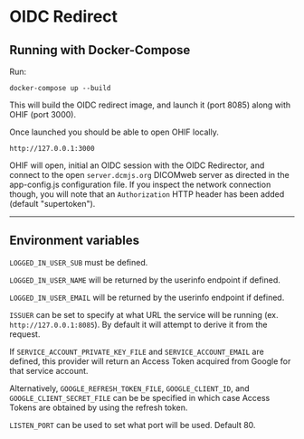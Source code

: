 # OIDC Redirect

## Running with Docker-Compose

Run:

```shell
docker-compose up --build
```

This will build the OIDC redirect image, and launch it (port 8085) along with OHIF (port 3000).

Once launched you should be able to open OHIF locally.

```url
http://127.0.0.1:3000
```

OHIF will open, initial an OIDC session with the OIDC Redirector, and connect to the open `server.dcmjs.org` DICOMweb server as directed in the app-config.js configuration file. If you inspect the network connection though, you will note that an `Authorization` HTTP header has been added (default "supertoken").

---

## Environment variables

`LOGGED_IN_USER_SUB` must be defined.

`LOGGED_IN_USER_NAME` will be returned by the userinfo endpoint if defined.

`LOGGED_IN_USER_EMAIL` will be returned by the userinfo endpoint if defined.

`ISSUER` can be set to specify at what URL the service will be running (ex. `http://127.0.0.1:8085`). By default it will attempt to derive it from the request.

If `SERVICE_ACCOUNT_PRIVATE_KEY_FILE` and `SERVICE_ACCOUNT_EMAIL` are defined, this provider will return an Access Token acquired from Google for that service account.

Alternatively, `GOOGLE_REFRESH_TOKEN_FILE`, `GOOGLE_CLIENT_ID`, and `GOOGLE_CLIENT_SECRET_FILE` can be be specified in which case Access Tokens are obtained by using the refresh token.

`LISTEN_PORT` can be used to set what port will be used. Default 80.
